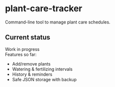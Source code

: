 # plant-care-tracker

Command-line tool to manage plant care schedules.

## Current status
Work in progress  
Features so far:
- Add/remove plants
- Watering & fertilizing intervals
- History & reminders
- Safe JSON storage with backup
